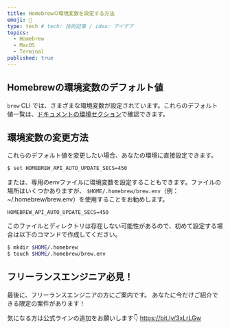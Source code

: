 ```yaml
---
title: Homebrewの環境変数を設定する方法
emoji: 🤖
type: tech # tech: 技術記事 / idea: アイデア
topics: 
  - Homebrew
  - MacOS
  - Terminal
published: true
---
```


## Homebrewの環境変数のデフォルト値
`brew` CLI では、さまざまな環境変数が設定されています。これらのデフォルト値一覧は、[ドキュメントの環境セクション](https://docs.brew.sh/Manpage#environment)で確認できます。

## 環境変数の変更方法
これらのデフォルト値を変更したい場合、あなたの環境に直接設定できます。

```bash
$ set HOMEBREW_API_AUTO_UPDATE_SECS=450
```
または、専用のenvファイルに環境変数を設定することもできます。ファイルの場所はいくつかありますが、 `$HOME/.homebrew/brew.env`（例：~/.homebrew/brew.env）を使用することをお勧めします。

```~/.homebrew/brew.env
HOMEBREW_API_AUTO_UPDATE_SECS=450
```

このファイルとディレクトリは存在しない可能性があるので、初めて設定する場合は以下のコマンドで作成してください。

```bash
$ mkdir $HOME/.homebrew
$ touch $HOME/.homebrew/brew.env
```

## フリーランスエンジニア必見！

最後に、フリーランスエンジニアの方にご案内です。
あなたに今だけご紹介できる限定の案件があります！

気になる方は公式ラインの追加をお願いします👇
https://bit.ly/3xLrLGw
